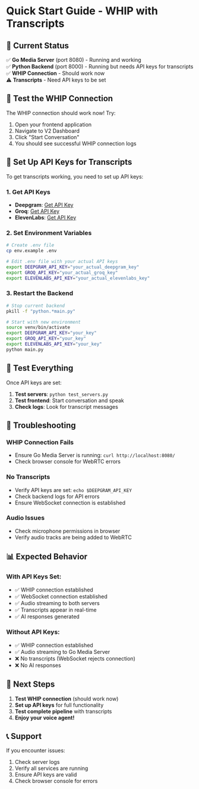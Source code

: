 # Quick Start Guide - WHIP with Transcripts

## 🎉 Current Status

✅ **Go Media Server** (port 8080) - Running and working  
✅ **Python Backend** (port 8000) - Running but needs API keys for transcripts  
✅ **WHIP Connection** - Should work now  
⚠️ **Transcripts** - Need API keys to be set

## 🚀 Test the WHIP Connection

The WHIP connection should work now! Try:

1. Open your frontend application
2. Navigate to V2 Dashboard
3. Click "Start Conversation"
4. You should see successful WHIP connection logs

## 🔑 Set Up API Keys for Transcripts

To get transcripts working, you need to set up API keys:

### 1. Get API Keys

- **Deepgram**: [Get API Key](https://console.deepgram.com/)
- **Groq**: [Get API Key](https://console.groq.com/)
- **ElevenLabs**: [Get API Key](https://elevenlabs.io/)

### 2. Set Environment Variables

```bash
# Create .env file
cp env.example .env

# Edit .env file with your actual API keys
export DEEPGRAM_API_KEY="your_actual_deepgram_key"
export GROQ_API_KEY="your_actual_groq_key"
export ELEVENLABS_API_KEY="your_actual_elevenlabs_key"
```

### 3. Restart the Backend

```bash
# Stop current backend
pkill -f "python.*main.py"

# Start with new environment
source venv/bin/activate
export DEEPGRAM_API_KEY="your_key"
export GROQ_API_KEY="your_key"
export ELEVENLABS_API_KEY="your_key"
python main.py
```

## 🧪 Test Everything

Once API keys are set:

1. **Test servers**: `python test_servers.py`
2. **Test frontend**: Start conversation and speak
3. **Check logs**: Look for transcript messages

## 🔧 Troubleshooting

### WHIP Connection Fails
- Ensure Go Media Server is running: `curl http://localhost:8080/`
- Check browser console for WebRTC errors

### No Transcripts
- Verify API keys are set: `echo $DEEPGRAM_API_KEY`
- Check backend logs for API errors
- Ensure WebSocket connection is established

### Audio Issues
- Check microphone permissions in browser
- Verify audio tracks are being added to WebRTC

## 📊 Expected Behavior

### With API Keys Set:
- ✅ WHIP connection established
- ✅ WebSocket connection established
- ✅ Audio streaming to both servers
- ✅ Transcripts appear in real-time
- ✅ AI responses generated

### Without API Keys:
- ✅ WHIP connection established
- ✅ Audio streaming to Go Media Server
- ❌ No transcripts (WebSocket rejects connection)
- ❌ No AI responses

## 🎯 Next Steps

1. **Test WHIP connection** (should work now)
2. **Set up API keys** for full functionality
3. **Test complete pipeline** with transcripts
4. **Enjoy your voice agent!**

## 📞 Support

If you encounter issues:
1. Check server logs
2. Verify all services are running
3. Ensure API keys are valid
4. Check browser console for errors 
